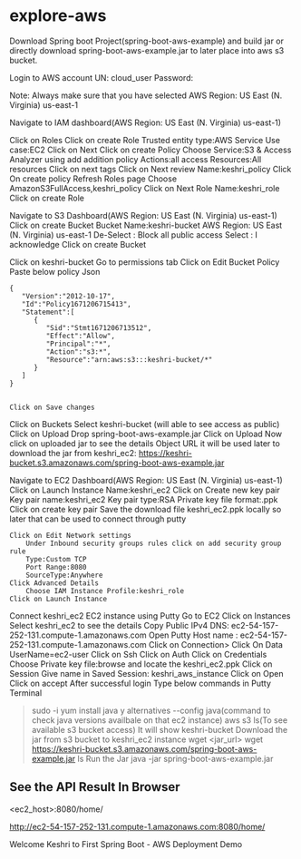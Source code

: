 # explore-aws

Download Spring boot Project(spring-boot-aws-example) and build jar or directly download spring-boot-aws-example.jar to later place into aws s3 bucket.

Login to AWS account
	UN: cloud_user
	Password:<password>
	
Note: Always make sure that you have selected AWS Region: US East (N. Virginia) us-east-1

Navigate to IAM dashboard(AWS Region: US East (N. Virginia) us-east-1)
	
Click on Roles
	Click on create Role
	Trusted entity type:AWS Service
	Use case:EC2
	Click on Next
	Click on create Policy
	Choose  Service:S3 & Access Analyzer using add addition policy
			Actions:all access
			Resources:All resources
	Click on next tags
	Click on Next review
	Name:keshri_policy
	Click On create policy
	Refresh Roles page
	Choose AmazonS3FullAccess,keshri_policy
	Click on Next
	Role Name:keshri_role
	Click on create Role

Navigate to S3 Dashboard(AWS Region: US East (N. Virginia) us-east-1)
	Click on create Bucket
	Bucket Name:keshri-bucket
	AWS Region: US East (N. Virginia) us-east-1
	De-Select : Block all public access
	Select : I acknowledge
	Click on create Bucket

Click on keshri-bucket
	Go to permissions tab 
	Click on Edit Bucket Policy
	Paste below policy Json
	
	{
	   "Version":"2012-10-17",
	   "Id":"Policy1671206715413",
	   "Statement":[
		  {
			 "Sid":"Stmt1671206713512",
			 "Effect":"Allow",
			 "Principal":"*",
			 "Action":"s3:*",
			 "Resource":"arn:aws:s3:::keshri-bucket/*"
		  }
	   ]
	}
	
	
	Click on Save changes

Click on Buckets
	Select keshri-bucket (will able to see access as public)
	Click on Upload
	Drop spring-boot-aws-example.jar
	Click on Upload
	Now click on uploaded jar to see the details
	Object URL it will be used later to download the jar from keshri_ec2: https://keshri-bucket.s3.amazonaws.com/spring-boot-aws-example.jar

Navigate to EC2 Dashboard(AWS Region: US East (N. Virginia) us-east-1)	
	Click on Launch Instance
	Name:keshri_ec2
	Click on Create new key pair
		Key pair name:keshri_ec2
		Key pair type:RSA
		Private key file format:.ppk
		Click on create key pair
	Save the download file keshri_ec2.ppk locally so later that can be used to connect through putty

	Click on Edit Network settings
		Under Inbound security groups rules click on add security group rule
		Type:Custom TCP
		Port Range:8080
		SourceType:Anywhere
	Click Advanced Details
		Choose IAM Instance Profile:keshri_role
	Click on Launch Instance

Connect keshri_ec2 EC2 instance using Putty
	Go to EC2
		Click on Instances
		Select keshri_ec2 to see the details
		Copy Public IPv4 DNS: ec2-54-157-252-131.compute-1.amazonaws.com
	Open Putty
		Host name : ec2-54-157-252-131.compute-1.amazonaws.com
		Click on Connection>
		Click On Data
			UserName=ec2-user
		Click on Ssh
		Click on Auth
		Click on Credentials
		Choose Private key file:browse and locate the keshri_ec2.ppk
		Click on Session
		Give name in Saved Session: keshri_aws_instance
		Click on Open
		Click on accept
		After successful login
		Type below commands in Putty Terminal

>sudo -i
>yum install java
>y
>alternatives --config java(command to check java versions availbale on that ec2 instance)
>aws s3 ls(To see available s3 bucket access)
	It will show keshri-bucket
Download the jar from s3 bucket to keshri_ec2 instance
>wget <jar_url>
>wget https://keshri-bucket.s3.amazonaws.com/spring-boot-aws-example.jar
>ls
Run the Jar
>java -jar spring-boot-aws-example.jar

See the API Result In Browser
------------------------------
<ec2_host>:8080/home/

http://ec2-54-157-252-131.compute-1.amazonaws.com:8080/home/

Welcome Keshri to First Spring Boot - AWS Deployment Demo
